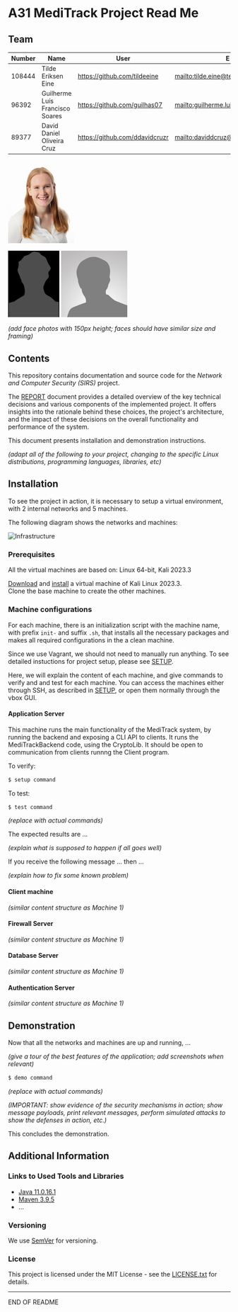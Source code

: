 # A31 MediTrack Project Read Me

## Team

| Number | Name              | User                             | E-mail                              |
| -------|-------------------|----------------------------------| ------------------------------------|
| 108444  | Tilde Eriksen Eine     | <https://github.com/tildeeine>   | <mailto:tilde.eine@tecnico.ulisboa.pt>   |
| 96392  | Guilherme Luís Francisco Soares      | <https://github.com/guilhas07>     | <mailto:guilherme.luis.s@tecnico.ulisboa.pt>     |
| 89377  | David Daniel Oliveira Cruz  | <https://github.com/ddavidcruzr> | <mailto:daviddcruz@tecnico.ulisboa.pt> |

<img src="./img/tilde_profileimg.jpg" width="150">

![Bob](img/bob.png) ![Charlie](img/charlie.png)

*(add face photos with 150px height; faces should have similar size and framing)*

## Contents

This repository contains documentation and source code for the *Network and Computer Security (SIRS)* project.

The [REPORT](REPORT.md) document provides a detailed overview of the key technical decisions and various components of the implemented project.
It offers insights into the rationale behind these choices, the project's architecture, and the impact of these decisions on the overall functionality and performance of the system.

This document presents installation and demonstration instructions.

*(adapt all of the following to your project, changing to the specific Linux distributions, programming languages, libraries, etc)*

## Installation

To see the project in action, it is necessary to setup a virtual environment, with 2 internal networks and 5 machines.  

The following diagram shows the networks and machines:

![Infrastructure](img/inrfa-op2-single-fw.png)

### Prerequisites

All the virtual machines are based on: Linux 64-bit, Kali 2023.3  

[Download](https://...link_to_download_installation_media) and [install](https://...link_to_installation_instructions) a virtual machine of Kali Linux 2023.3.  
Clone the base machine to create the other machines.


### Machine configurations

For each machine, there is an initialization script with the machine name, with prefix `init-` and suffix `.sh`, that installs all the necessary packages and makes all required configurations in the a clean machine.

Since we use Vagrant, we should not need to manually run anything. To see detailed instuctions for project setup, please see [SETUP](SETUP.md). 

Here, we will explain the content of each machine, and give commands to verify and and test for each machine. You can access the machines either through SSH, as described in [SETUP](SETUP.md), or open them normally through the vbox GUI. 


#### Application Server

This machine runs the main functionality of the MediTrack system, by running the backend and exposing a CLI API to clients. It runs the MediTrackBackend code, using the CryptoLib. It should be open to communication from clients runnng the Client program. 

To verify:

```sh
$ setup command
```

To test:

```sh
$ test command
```

*(replace with actual commands)*

The expected results are ...

*(explain what is supposed to happen if all goes well)*

If you receive the following message ... then ...

*(explain how to fix some known problem)*

#### Client machine

*(similar content structure as Machine 1)*

#### Firewall Server

*(similar content structure as Machine 1)*

#### Database Server

*(similar content structure as Machine 1)*

#### Authentication Server

*(similar content structure as Machine 1)*


## Demonstration

Now that all the networks and machines are up and running, ...

*(give a tour of the best features of the application; add screenshots when relevant)*

```sh
$ demo command
```

*(replace with actual commands)*

*(IMPORTANT: show evidence of the security mechanisms in action; show message payloads, print relevant messages, perform simulated attacks to show the defenses in action, etc.)*

This concludes the demonstration.

## Additional Information

### Links to Used Tools and Libraries

- [Java 11.0.16.1](https://openjdk.java.net/)
- [Maven 3.9.5](https://maven.apache.org/)
- ...

### Versioning

We use [SemVer](http://semver.org/) for versioning.  

### License

This project is licensed under the MIT License - see the [LICENSE.txt](LICENSE.txt) for details.

----
END OF README
